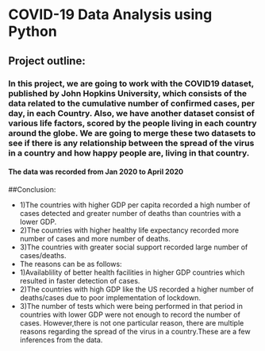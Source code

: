 # COVID-19 Data Analysis using Python
## Project outline:
### In this project, we are going to work with the COVID19 dataset, published by John Hopkins University, which consists of the data related to the cumulative number of confirmed cases, per day, in each Country. Also, we have another dataset consist of various life factors, scored by the people living in each country around the globe.  We are going to merge these two datasets to see if there is any relationship between the spread of the virus in a country and how happy people are, living in that country.
#### The data was recorded from Jan 2020 to April 2020
##Conclusion:
- 1)The countries with higher GDP per capita recorded a high number of cases detected and greater number of deaths than countries with a lower GDP.
- 2)The countries with higher healthy life expectancy recorded more number of cases and more number of deaths.
- 3)The countries with greater social support recorded large number of cases/deaths.
- The reasons can be as follows:
- 1)Availablility of better health facilities in higher GDP countries which resulted in faster detection of cases.
- 2)The countries with high GDP like the US recorded a higher number of deaths/cases due to poor implementation of lockdown.
- 3)The number of tests which were being performed in that period in countries with lower GDP were not enough to record the number of cases.
However,there is not one particular reason, there are multiple reasons regarding the spread of the virus in a country.These are a few inferences from the data.
